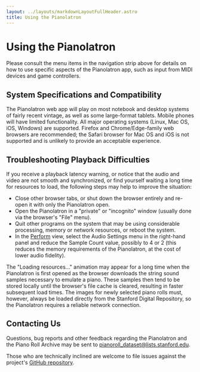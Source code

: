 ```yaml
---
layout: ../layouts/markdownLayoutFullHeader.astro
title: Using the Pianolatron
---
```


# Using the Pianolatron

Please consult the menu items in the navigation strip above for details on how to use specific aspects of the Pianolatron app, such as input from MIDI devices and game controllers.

## System Specifications and Compatibility

The Pianolatron web app will play on most notebook and desktop systems of fairly recent vintage, as well as some large-format tablets. Mobile phones will have limited functionality. All major operating systems (Linux, Mac OS, iOS, Windows) are supported. Firefox and Chrome/Edge-family web browsers are recommended; the Safari browser for Mac OS and iOS is not supported and is unlikely to provide an acceptable experience.

## Troubleshooting Playback Difficulties

If you receive a playback latency warning, or notice that the audio and video are not smooth and synchronized, or find yourself waiting a long time for resources to load, the following steps may help to improve the situation:

- Close other browser tabs, or shut down the browser entirely and re-open it with only the Pianolatron open.
- Open the Pianolatron in a "private" or "incognito" window (usually done via the browser's "File" menu).
- Quit other programs on the system that may be using considerable processing, memory or network resources, or reboot the system.
- In the [Perform](/perform/) view, select the Audio Settings menu in the right-hand panel and reduce the Sample Count value, possibly to 4 or 2 (this reduces the memory requirements of the Pianolatron, at the cost of lower audio fidelity).

The "Loading resources..." animation may appear for a long time when the Pianolatron is first opened as the browser downloads the string sound samples necessary to emulate a piano. These samples then tend to be stored locally until the browser's file cache is cleared, resulting in faster subsequent load times. The images for newly selected piano rolls must, however, always be loaded directly from the Stanford Digital Repository, so the Pianolatron requires a reliable network connection.

## Contacting Us

Questions, bug reports and other feedback regarding the Pianolatron and the Piano Roll Archive may be sent to [pianoroll_dataset@lists.stanford.edu](mailto:pianoroll_dataset@lists.stanford.edu).

Those who are technically inclined are welcome to file issues against the project's [GitHub repository](https://github.com/sul-cidr/pianolatron).
